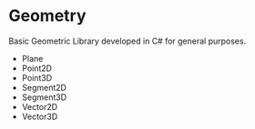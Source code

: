 # Geometry
Basic Geometric Library developed in C# for general purposes.
- Plane
- Point2D
- Point3D
- Segment2D
- Segment3D
- Vector2D
- Vector3D

